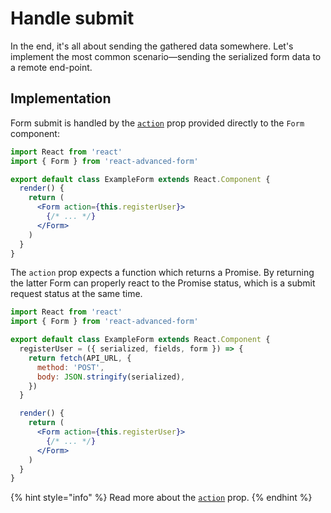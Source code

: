 # Handle submit

In the end, it's all about sending the gathered data somewhere. Let's implement the most common scenario—sending the serialized form data to a remote end-point.

## Implementation

Form submit is handled by the [`action`](../components/form/props/action.md) prop provided directly to the `Form` component:

```jsx
import React from 'react'
import { Form } from 'react-advanced-form'

export default class ExampleForm extends React.Component {
  render() {
    return (
      <Form action={this.registerUser}>
        {/* ... */}
      </Form>
    )
  }
}
```

The `action` prop expects a function which returns a Promise. By returning the latter Form can properly react to the Promise status, which is a submit request status at the same time.

```jsx
import React from 'react'
import { Form } from 'react-advanced-form'

export default class ExampleForm extends React.Component {
  registerUser = ({ serialized, fields, form }) => {
    return fetch(API_URL, {
      method: 'POST',
      body: JSON.stringify(serialized),
    })
  }

  render() {
    return (
      <Form action={this.registerUser}>
        {/* ... */}
      </Form>
    )
  }
}
```

{% hint style="info" %}
Read more about the [`action`](../components/form/props/action.md) prop.
{% endhint %}

